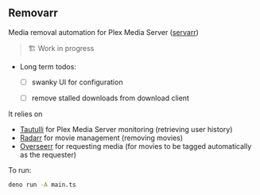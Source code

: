 ## Removarr
Media removal automation for Plex Media Server ([servarr](https://wiki.servarr.com/))

> 🏗️ Work in progress

- Long term todos:
  - [ ] swanky UI for configuration
  - [ ] remove stalled downloads from download client


It relies on
- [Tautulli](https://tautulli.com/) for Plex Media Server monitoring (retrieving user history)
- [Radarr](https://radarr.video/) for movie management (removing movies)
- [Overseerr](https://overseerr.dev/) for requesting media (for movies to be tagged automatically as the requester)

To run:
```bash
deno run -A main.ts
```
